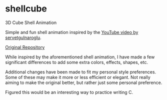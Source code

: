 # shellcube
3D Cube Shell Animation

Simple and fun shell animation inspired by the [YouTube video by servetgulnaroglu](https://www.youtube.com/watch?v=p09i_hoFdd0).

[Original Repository](https://github.com/servetgulnaroglu/cube.c)

While inspired by the aforementioned shell animation, I have made a few significant differences to add some extra colors, effects, shapes, etc.

Additional changes have been made to fit my personal style preferences. Some of these may make it more or less efficient or elegant. Not really aiming to make the original better, but rather just some personal preference.

Figured this would be an interesting way to practice writing C. 